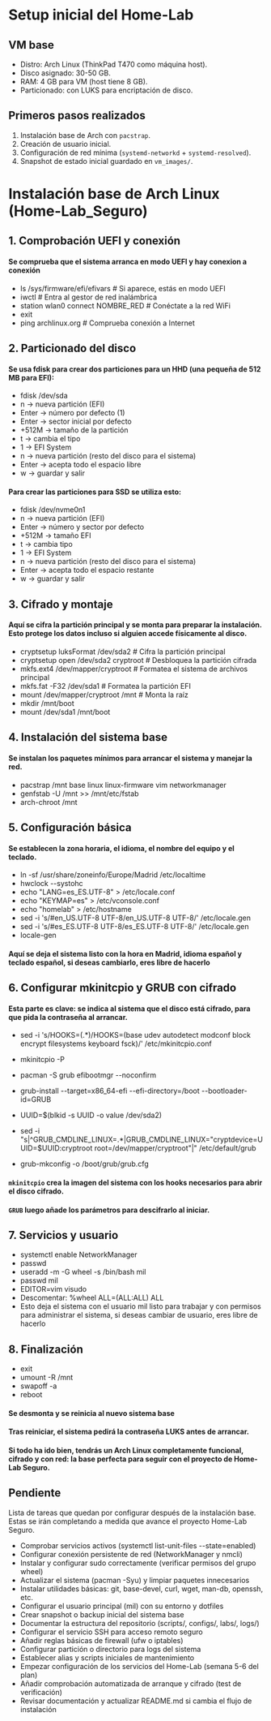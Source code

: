 # Setup inicial del Home-Lab

## VM base
- Distro: Arch Linux (ThinkPad T470 como máquina host).
- Disco asignado: 30-50 GB.
- RAM: 4 GB para VM (host tiene 8 GB).
- Particionado: con LUKS para encriptación de disco.

## Primeros pasos realizados
1. Instalación base de Arch con `pacstrap`.
2. Creación de usuario inicial.
3. Configuración de red mínima (`systemd-networkd` + `systemd-resolved`).
4. Snapshot de estado inicial guardado en `vm_images/`.


# Instalación base de Arch Linux (Home-Lab_Seguro)

## 1. Comprobación UEFI y conexión
#### Se comprueba que el sistema arranca en modo UEFI y hay conexion a conexión
- ls /sys/firmware/efi/efivars      # Si aparece, estás en modo UEFI
- iwctl                             # Entra al gestor de red inalámbrica
- station wlan0 connect NOMBRE_RED  # Conéctate a la red WiFi
- exit
- ping archlinux.org                # Comprueba conexión a Internet



## 2. Particionado del disco
#### Se usa fdisk para crear dos particiones para un HHD (una pequeña de 512 MB para EFI):
- fdisk /dev/sda
- n → nueva partición (EFI)
- Enter → número por defecto (1)
- Enter → sector inicial por defecto
- +512M → tamaño de la partición
- t → cambia el tipo
- 1 → EFI System
- n → nueva partición (resto del disco para el sistema)
- Enter → acepta todo el espacio libre
- w → guardar y salir

#### Para crear las particiones para SSD se utiliza esto:
- fdisk /dev/nvme0n1
- n → nueva partición (EFI)
- Enter → número y sector por defecto
- +512M → tamaño EFI
- t → cambia tipo
- 1 → EFI System
- n → nueva partición (resto del disco para el sistema)
- Enter → acepta todo el espacio restante
- w → guardar y salir



## 3. Cifrado y montaje
#### Aquí se cifra la partición principal y se monta para preparar la instalación. Esto protege los datos incluso si alguien accede físicamente al disco.
- cryptsetup luksFormat /dev/sda2         # Cifra la partición principal
- cryptsetup open /dev/sda2 cryptroot     # Desbloquea la partición cifrada
- mkfs.ext4 /dev/mapper/cryptroot         # Formatea el sistema de archivos principal
- mkfs.fat -F32 /dev/sda1                 # Formatea la partición EFI
- mount /dev/mapper/cryptroot /mnt        # Monta la raíz
- mkdir /mnt/boot
- mount /dev/sda1 /mnt/boot



## 4. Instalación del sistema base
#### Se instalan los paquetes mínimos para arrancar el sistema y manejar la red.
- pacstrap /mnt base linux linux-firmware vim networkmanager
- genfstab -U /mnt >> /mnt/etc/fstab
- arch-chroot /mnt




## 5. Configuración básica
#### Se establecen la zona horaria, el idioma, el nombre del equipo y el teclado.
- ln -sf /usr/share/zoneinfo/Europe/Madrid /etc/localtime
- hwclock --systohc
- echo "LANG=es_ES.UTF-8" > /etc/locale.conf
- echo "KEYMAP=es" > /etc/vconsole.conf
- echo "homelab" > /etc/hostname
- sed -i 's/#en_US.UTF-8 UTF-8/en_US.UTF-8 UTF-8/' /etc/locale.gen
- sed -i 's/#es_ES.UTF-8 UTF-8/es_ES.UTF-8 UTF-8/' /etc/locale.gen
- locale-gen
#### Aquí se deja el sistema listo con la hora en Madrid, idioma español y teclado español, si deseas cambiarlo, eres libre de hacerlo




## 6. Configurar mkinitcpio y GRUB con cifrado
#### Esta parte es clave: se indica al sistema que el disco está cifrado, para que pida la contraseña al arrancar.
- sed -i 's/HOOKS=(.*)/HOOKS=(base udev autodetect modconf block encrypt filesystems keyboard fsck)/' /etc/mkinitcpio.conf
- mkinitcpio -P

- pacman -S grub efibootmgr --noconfirm
- grub-install --target=x86_64-efi --efi-directory=/boot --bootloader-id=GRUB

- UUID=$(blkid -s UUID -o value /dev/sda2)
- sed -i "s|^GRUB_CMDLINE_LINUX=.*|GRUB_CMDLINE_LINUX=\"cryptdevice=UUID=$UUID:cryptroot root=/dev/mapper/cryptroot\"|" /etc/default/grub
- grub-mkconfig -o /boot/grub/grub.cfg

#### `mkinitcpio` crea la imagen del sistema con los hooks necesarios para abrir el disco cifrado.
#### `GRUB` luego añade los parámetros para descifrarlo al iniciar.




## 7. Servicios y usuario
- systemctl enable NetworkManager
- passwd
- useradd -m -G wheel -s /bin/bash mil
- passwd mil
- EDITOR=vim visudo
- Descomentar: %wheel ALL=(ALL:ALL) ALL
- Esto deja el sistema con el usuario mil listo para trabajar y con permisos para administrar el sistema, si deseas cambiar de usuario, eres libre de hacerlo




## 8. Finalización
- exit
- umount -R /mnt
- swapoff -a
- reboot
#### Se desmonta y se reinicia al nuevo sistema base
#### Tras reiniciar, el sistema pedirá la contraseña LUKS antes de arrancar. 
#### Si todo ha ido bien, tendrás un Arch Linux completamente funcional, cifrado y con red: la base perfecta para seguir con el proyecto de Home-Lab Seguro.



## Pendiente
Lista de tareas que quedan por configurar después de la instalación base.
Estas se irán completando a medida que avance el proyecto Home-Lab Seguro.

- Comprobar servicios activos (systemctl list-unit-files --state=enabled)
- Configurar conexión persistente de red (NetworkManager y nmcli)
- Instalar y configurar sudo correctamente (verificar permisos del grupo wheel)
- Actualizar el sistema (pacman -Syu) y limpiar paquetes innecesarios
- Instalar utilidades básicas: git, base-devel, curl, wget, man-db, openssh, etc.
- Configurar el usuario principal (mil) con su entorno y dotfiles
- Crear snapshot o backup inicial del sistema base
- Documentar la estructura del repositorio (scripts/, configs/, labs/, logs/)
- Configurar el servicio SSH para acceso remoto seguro
- Añadir reglas básicas de firewall (ufw o iptables)
- Configurar partición o directorio para logs del sistema
- Establecer alias y scripts iniciales de mantenimiento
- Empezar configuración de los servicios del Home-Lab (semana 5-6 del plan)
- Añadir comprobación automatizada de arranque y cifrado (test de verificación)
- Revisar documentación y actualizar README.md si cambia el flujo de instalación
